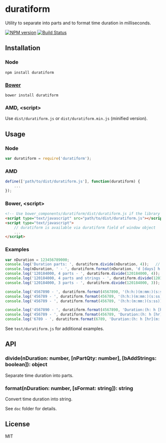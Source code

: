 # duratiform

Utility to separate into parts and to format time duration in milliseconds.

[![NPM version](https://badge.fury.io/js/duratiform.png)](http://badge.fury.io/js/duratiform)
[![Build Status](https://travis-ci.org/gamtiq/duratiform.png)](https://travis-ci.org/gamtiq/duratiform)

## Installation

### Node

    npm install duratiform

### [Bower](https://bower.io)

    bower install duratiform

### AMD, &lt;script&gt;

Use `dist/duratiform.js` or `dist/duratiform.min.js` (minified version).

## Usage

### Node

```js
var duratiform = require('duratiform');
```

### AMD

```js
define(['path/to/dist/duratiform.js'], function(duratiform) {
    ...
});
```

### Bower, &lt;script&gt;

```html
<!-- Use bower_components/duratiform/dist/duratiform.js if the library was installed by Bower -->
<script type="text/javascript" src="path/to/dist/duratiform.js"></script>
<script type="text/javascript">
    // duratiform is available via duratiform field of window object
    ...
</script>
```

### Examples

```js
var nDuration = 123456789000;
console.log('Duration parts: ', duratiform.divide(nDuration, 4));   // { day: 1428, hour: 21, minute: 33, second: 9 }
console.log(nDuration, ' - ', duratiform.format(nDuration, 'd [days] h [hours] m [minutes] s [seconds]'));   // 1428 days 21 hours 33 minutes 9 seconds
console.log('120184000, 4 parts - ', duratiform.divide(120184000, 4));   // { day: 1, hour: 9, minute: 23, second: 4 }
console.log('120184000, 4 parts and strings - ', duratiform.divide(120184000, 4, true));   // { day: 1, day2: "01", hour: 9, hour2: "09", minute: 23, minute2: "23", second: 4, second2: "04" }
console.log('120184000, 3 parts - ', duratiform.divide(120184000, 3));   // { hour: 33, minute: 23, second: 4 }

console.log('4567890 - ', duratiform.format(4567890, '(h:h:)(m:mm:)(s:ss)'));   // 1:16:07
console.log('456789 - ', duratiform.format(456789, '(h:h:)(m:mm:)(s:ss)'));   // 07:36
console.log('456789 - ', duratiform.format(456789, '(h:h:(m:mm:)(s:ss))'));   // empty string

console.log('4567890 - ', duratiform.format(4567890, 'Duration:(h: h [hr](m: mm [min](s: ss [sec])))(!h: (m:m [min](s: ss [sec]))(!m:s [sec]))'));   // Duration: 1 hr 16 min 07 sec
console.log('456789 - ', duratiform.format(456789, 'Duration:(h: h [hr](m: mm [min](s: ss [sec])))(!h: (m:m [min](s: ss [sec]))(!m:s [sec]))'));   // Duration: 7 min 36 sec
console.log('6789 - ', duratiform.format(6789, 'Duration:(h: h [hr](m: mm [min](s: ss [sec])))(!h: (m:m [min](s: ss [sec]))(!m:s [sec]))'));   // Duration: 6 sec

```

See `test/duratiform.js` for additional examples.

## API

### divide(nDuration: number, [nPartQty: number], [bAddStrings: boolean]): object

Separate time duration into parts.

### format(nDuration: number, [sFormat: string]): string

Convert time duration into string.

See `doc` folder for details.

## License

MIT

